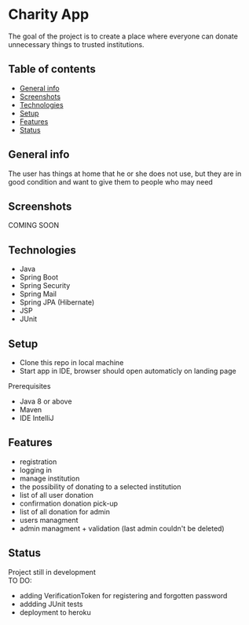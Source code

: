# Charity App
The goal of the project is to create a place where everyone can donate unnecessary things to trusted institutions.

## Table of contents
* [General info](#general-info)
* [Screenshots](#screenshots)
* [Technologies](#technologies)
* [Setup](#setup)
* [Features](#features)
* [Status](#status)

## General info
The user has things at home that he or she does not use, but they are in good condition and want to give them to people who may need

## Screenshots
COMING SOON

## Technologies
* Java
* Spring Boot
* Spring Security
* Spring Mail
* Spring JPA (Hibernate)
* JSP
* JUnit

## Setup
* Clone this repo in local machine
* Start app in IDE, browser should open automaticly on landing page


Prerequisites
* Java 8 or above
* Maven
* IDE IntelliJ

## Features
* registration
* logging in
* manage institution 
* the possibility of donating to a selected institution
* list of all user donation
* confirmation donation pick-up 
* list of all donation for admin 
* users managment 
* admin managment + validation (last admin couldn't be deleted) 


## Status
Project still in development </br>
TO DO: 
* adding VerificationToken for registering and forgotten password
* addding JUnit tests
* deployment to heroku
